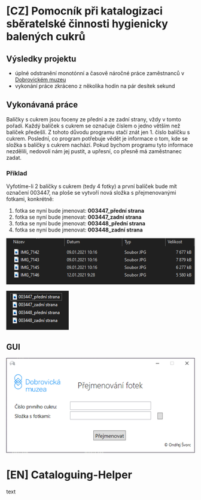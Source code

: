 # [CZ] Pomocník při katalogizaci sběratelské činnosti hygienicky balených cukrů

##  Výsledky projektu
- úplné odstranění monotónní a časově náročné práce zaměstnanců v [Dobrovickém muzeu](https://www.dobrovickamuzea.cz/)
- vykonání práce zkráceno z několika hodin na pár desítek sekund

## Vykonávaná práce

Balíčky s cukrem jsou foceny ze přední a ze zadní strany, vždy v tomto pořadí. Každý balíček s cukrem se označuje číslem o jedno větším než balíček předešlí. Z tohoto důvodu programu stačí znát jen 1. číslo balíčku s cukrem. Poslední, co program potřebuje vědět je informace o tom, kde se složka s balíčky s cukrem nachází. Pokud bychom programu tyto informace nezdělili, nedovolí nám jej pustit, a upřesní, co přesně má zaměstnanec zadat.

### Příklad
Vyfotíme-li 2 balíčky s cukrem (tedy 4 fotky) a první balíček bude mít označení 003447, na ploše se vytvoří nová složka s přejmenovanými fotkami, konkrétně:

1. fotka se nyní bude jmenovat: **003447_přední strana**
2. fotka se nyní bude jmenovat: **003447_zadní strana**
3. fotka se nyní bude jmenovat: **003448_přední strana**
4. fotka se nyní bude jmenovat: **003448_zadní strana**

<p>
   <img src="https://github.com/ondrejsvorc/Cataloguing-Helper/blob/main/ReadMe-Images/slozka_s_fotkami.PNG"/>
</p>

<p>
  <img src="https://github.com/ondrejsvorc/Cataloguing-Helper/blob/main/ReadMe-Images/slozka_s_fotkami_prejmenovane.PNG"/>
</p>

## GUI

<p align="center">
   <img src="https://github.com/ondrejsvorc/Cataloguing-Helper/blob/main/ReadMe-Images/okno.png"/>
</p>


# [EN] Cataloguing-Helper

text
